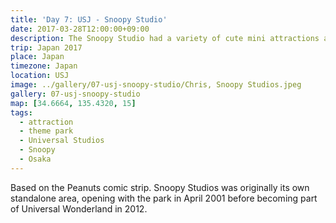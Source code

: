 ```yaml
---
title: 'Day 7: USJ - Snoopy Studio'
date: 2017-03-28T12:00:00+09:00
description: The Snoopy Studio had a variety of cute mini attractions and lots of opportunities to pose for photos.
trip: Japan 2017
place: Japan
timezone: Japan
location: USJ
image: ../gallery/07-usj-snoopy-studio/Chris, Snoopy Studios.jpeg
gallery: 07-usj-snoopy-studio
map: [34.6664, 135.4320, 15]
tags:
  - attraction
  - theme park
  - Universal Studios
  - Snoopy
  - Osaka
---
```


Based on the Peanuts comic strip. Snoopy Studios was originally its own standalone area, opening with the park in April 2001 before becoming part of Universal Wonderland in 2012.

